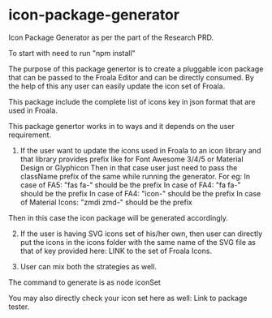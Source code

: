 # icon-package-generator
Icon Package Generator as per the part of the Research PRD.

To start with need to run "npm install"

The purpose of this package genertor is to create a pluggable icon package that can be passed to the Froala Editor and can be directly consumed.
By the help of this any user can easily update the icon set of Froala.

This package include the complete list of icons key in json format that are used in Froala.

This package genertor works in to ways and it depends on the user requirement.
1. If the user want to update the icons used in Froala to an icon library and that library provides prefix like for Font Awesome 3/4/5 or Material Design or Glyphicon
Then in that case user just need to pass the className prefix of the same while running the generator. For eg:
In case of FA5: "fas fa-" should be the prefix
In case of FA4: "fa fa-" should be the prefix
In case of FA4: "icon-" should be the prefix
In case of Material Icons: "zmdi zmd-" should be the prefix

Then in this case the icon package will be generated accordingly.

2. If the user is having SVG icons set of his/her own, then user can directly put the icons in the icons folder with the same name of the SVG file as that of key provided here: LINK to the set of Froala Icons.

3. User can mix both the strategies as well.

The command to generate is as 
node iconSet <Prefix if any>

You may also directly check your icon set here as well: Link to package tester.
